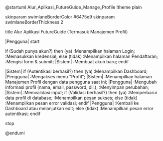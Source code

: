 @startuml Alur_Aplikasi_FutureGuide_Manage_Profile
!theme plain

skinparam swimlaneBorderColor #6475e9
skinparam swimlaneBorderThickness 2

title Alur Aplikasi FutureGuide (Termasuk Manajemen Profil)

|Pengguna|
start

if (Sudah punya akun?) then (ya)
    :Menampilkan halaman Login;
    :Memasukkan kredensial;
else (tidak)
    :Menampilkan halaman Pendaftaran;
    :Mengisi form & submit;
    |Sistem|
    :Membuat akun baru;
endif

|Sistem|
if (Autentikasi berhasil?) then (ya)
    :Menampilkan Dashboard;
    |Pengguna|
    :Mengakses menu "Profil";
    |Sistem|
    :Menampilkan halaman Manajemen Profil dengan data pengguna saat ini;
    |Pengguna|
    :Mengubah informasi profil (nama, email, password, dll.);
    :Menyimpan perubahan;
    |Sistem|
    :Memvalidasi input;
    if (Validasi berhasil?) then (ya)
        :Memperbarui data profil di database;
        :Menampilkan pesan sukses;
    else (tidak)
        :Menampilkan pesan error validasi;
    endif
    |Pengguna|
    :Kembali ke Dashboard atau melanjutkan edit;
else (tidak)
    :Menampilkan pesan error autentikasi;
endif

stop

@enduml